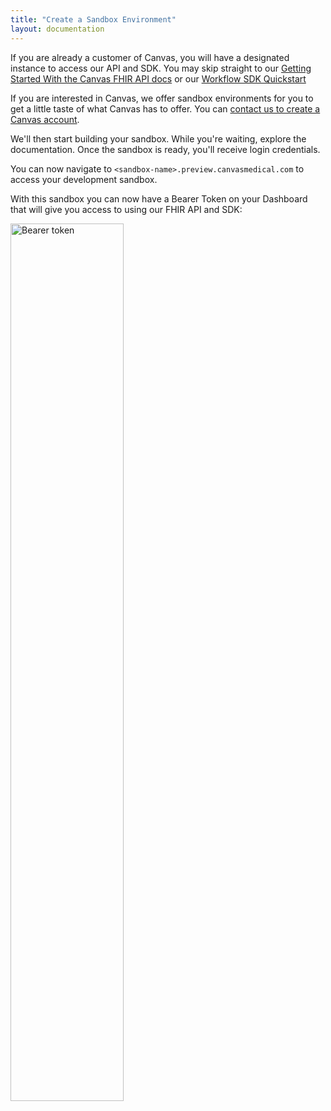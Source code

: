 ```yaml
---
title: "Create a Sandbox Environment"
layout: documentation
---
```

If you are already a customer of Canvas, you will have a designated instance to access our API and SDK. You may skip straight to our [Getting Started With the Canvas FHIR API docs](/api/)  or  our [Workflow SDK Quickstart](/sdk/workflow-sdk-quickstart) 

If you are interested in Canvas, we offer sandbox environments for you to get a little taste of what Canvas has to offer. You can [contact us to create a Canvas account](https://www.canvasmedical.com/contact). 

We'll then start building your sandbox. While you're waiting, explore the documentation. Once the sandbox is ready, you'll receive login credentials.

You can now navigate to `<sandbox-name>.preview.canvasmedical.com` to access your development sandbox.

With this sandbox you can now have a Bearer Token on your Dashboard that will give you access to using our FHIR API and SDK: 

<img src="https://files.readme.io/13b240d-Bearer_token.png" alt="Bearer token" width="60%" style="max-width:100%;">
